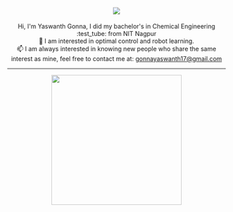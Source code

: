 

<h1 align="center">
  <a href="https://git.io/typing-svg">
    <img src="https://readme-typing-svg.herokuapp.com/?lines=Hello,+There!+👋;This+is+Yaswanth....;Nice+to+meet+you!&center=true&size=30">
  </a>
</h1>


<p align="center">
  Hi, I'm Yaswanth Gonna, I did my bachelor's in Chemical Engineering :test_tube: from NIT Nagpur

  <br>
  🤖 I am interested in optimal control and robot learning.
  <br>
  📫 I am always interested in knowing new people who share the same interest as mine, feel free to contact me at: <a href="mailto: gonnayaswanth17@gmail.com">gonnayaswanth17@gmail.com</a>
  
</p>

----

<p align="center">
                       <img src="https://github.com/user-attachments/assets/d4c4f8ca-6b66-4642-8942-c3cd114fbf2c" width="300" height="300">



</p>


